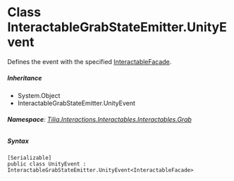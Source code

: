 # Class InteractableGrabStateEmitter.UnityEvent

Defines the event with the specified [InteractableFacade].

##### Inheritance

* System.Object
* InteractableGrabStateEmitter.UnityEvent

###### **Namespace**: [Tilia.Interactions.Interactables.Interactables.Grab]

##### Syntax

```
[Serializable]
public class UnityEvent : InteractableGrabStateEmitter.UnityEvent<InteractableFacade>
```

[InteractableFacade]: ../../Interactables/InteractableFacade.md
[Tilia.Interactions.Interactables.Interactables.Grab]: README.md
